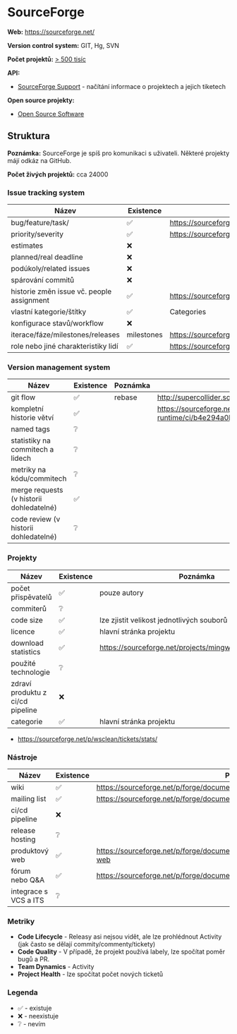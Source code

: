 SourceForge
===========

**Web:** https://sourceforge.net/

**Version control system:** GIT, Hg, SVN

**Počet projektů:** [> 500 tisíc](https://sourceforge.net/about)

**API:**

* [SourceForge Support](https://sourceforge.net/p/forge/documentation/API/) - načítání informace o projektech a jejich tiketech

**Open source projekty:**

* [Open Source Software](https://sourceforge.net/directory/os:windows/)

## Struktura

**Poznámka:** SourceForge je spíš pro komunikaci s uživateli. Některé projekty májí odkáz na GitHub.

**Počet živých projektů:** cca 24000

### Issue tracking system

|Název|Existence|Poznámka|
|---|---|---|
|bug/feature/task/|✅|https://sourceforge.net/p/mingw-w64/bugs/923/ |
|priority/severity|✅|https://sourceforge.net/p/mingw-w64/bugs/923/ |
|estimates|❌||
|planned/real deadline|❌||
|podúkoly/related issues|❌||
|spárování commitů|❌||
|historie změn issue vč. people assignment|✅|https://sourceforge.net/p/mingw/bugs/2363/|
|vlastní kategorie/štítky|✅|Categories|
|konfigurace stavů/workflow|❌||
|iterace/fáze/milestones/releases|milestones|https://sourceforge.net/p/wsclean/tickets/milestone/3.0/|
|role nebo jiné charakteristiky lidí|✅|https://sourceforge.net/p/forge/documentation/Project%20Permissions/|

### Version management system

|Název|Existence|Poznámka|Odkaz|
|---|---|---|---|
|git flow|✅|rebase|http://supercollider.sourceforge.net/wiki/index.php/Developer_cheatsheet_for_git|
|kompletní historie větví|✅||https://sourceforge.net/p/mingw/msys2-runtime/ci/b4e294a0be4f83c5c27b8ad2cdc3a24789a260ce/log/?path= |
|named tags|❔||
|statistiky na commitech a lidech|❔||
|metriky na kódu/commitech|❔||
|merge requests (v historii dohledatelné)|✅||
|code review (v historii dohledatelné)|❔||


### Projekty

|Název|Existence|Poznámka|
|---|---|---|
|počet přispěvatelů|✅|pouze autory|
|commiterů|❔||
|code size|✅|lze zjistit velikost jednotlivých souborů|
|licence|✅|hlavní stránka projektu |
|download statistics|✅|https://sourceforge.net/projects/mingw/files/stats/timeline|
|použité technologie|❔||
|zdraví produktu z ci/cd pipeline|❌||
|categorie|✅|hlavní stránka projektu |

* https://sourceforge.net/p/wsclean/tickets/stats/

### Nástroje

|Název|Existence|Poznámka|
|---|---|---|
|wiki|✅|https://sourceforge.net/p/forge/documentation/Wiki/ |
|mailing list|✅|https://sourceforge.net/p/forge/documentation/Mailing%20Lists/ |
|ci/cd pipeline|❌||
|release hosting|❔||
|produktový web|✅|https://sourceforge.net/p/forge/documentation/Project%20Web%20Services/#project-web |
|fórum nebo Q&A|✅ |https://sourceforge.net/p/forge/documentation/Discussion/ |
|integrace s VCS a ITS|❔||

### Metriky 

* **Code Lifecycle** - Releasy asi nejsou vidět, ale lze prohlédnout Activity (jak často se dělají commity/commenty/tickety)
* **Code Quality** - V případě, že projekt používá labely, lze spočítat poměr bugů a PR.
* **Team Dynamics** - Activity
* **Project Health** - lze spočítat počet nových ticketů 

### Legenda

* ✅ - existuje
* ❌ - neexistuje
* ❔ - nevím